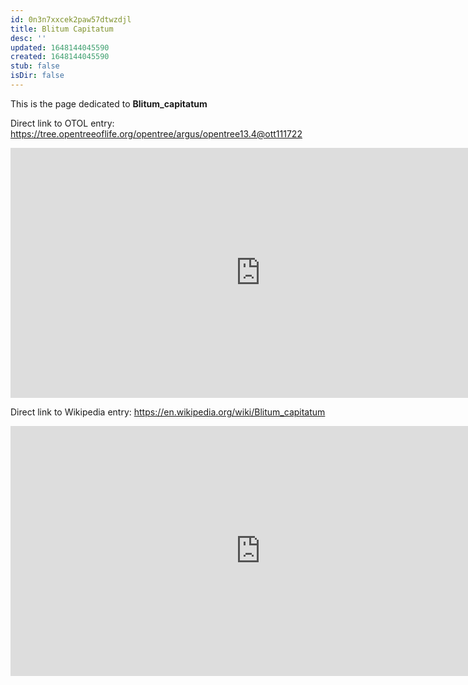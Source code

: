 ```yaml
---
id: 0n3n7xxcek2paw57dtwzdjl
title: Blitum Capitatum
desc: ''
updated: 1648144045590
created: 1648144045590
stub: false
isDir: false
---
```

This is the page dedicated to **Blitum_capitatum**


Direct link to OTOL entry: https://tree.opentreeoflife.org/opentree/argus/opentree13.4@ott111722



<html>
    <body>
    <iframe src="https://tree.opentreeoflife.org/opentree/argus/opentree13.4@ott111722"
    width="800" height="400" frameborder="0" allowfullscreen> </iframe>
    </body>
</html>
    


Direct link to Wikipedia entry: https://en.wikipedia.org/wiki/Blitum_capitatum



<html>
    <body>
    <iframe src="https://en.wikipedia.org/wiki/Blitum_capitatum"
    width="800" height="400" frameborder="0" allowfullscreen> </iframe>
    </body>
</html>
    
